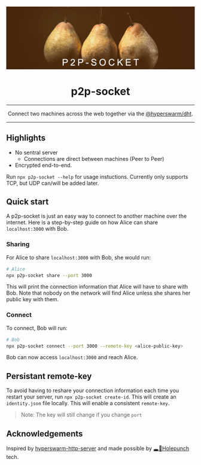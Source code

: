 <div align="center">

![Banner image of three pears](https://raw.githubusercontent.com/AndersCan/p2p-socket/main/banner.jpg)

# p2p-socket

---

Connect two machines across the web together via the [@hyperswarm/dht](https://github.com/holepunchto/hyperswarm-dht).

---

</div>

## Highlights

- No sentral server
  - Connections are direct between machines (Peer to Peer)
- Encrypted end-to-end.

Run `npx p2p-socket --help` for usage instuctions. Currently only supports TCP, but UDP can/will be added later.

## Quick start

A p2p-socket is just an easy way to connect to another machine over the internet. Here is a step-by-step guide on how Alice can share `localhost:3000` with Bob.

### Sharing

For Alice to share `localhost:3000` with Bob, she would run:

```bash
# Alice
npx p2p-socket share --port 3000
```

This will print the connection information that Alice will have to share with Bob. Note that nobody on the network will find Alice unless she shares her public key with them.

### Connect

To connect, Bob will run:

```bash
# Bob
npx p2p-socket connect --port 3000 --remote-key <alice-public-key>
```

Bob can now access `localhost:3000` and reach Alice.

## Persistant remote-key

To avoid having to reshare your connection information each time you restart your server, run `npx p2p-socket create-id`. This will create an `identity.json` file locally. This will enable a consistent `remote-key`.

> Note: The key will still change if you change `port`

## Acknowledgements

Inspired by [hyperswarm-http-server](https://github.com/mafintosh/hyperswarm-http-server) and made possible by [🕳🥊Holepunch](https://holepunch.to/) tech.
